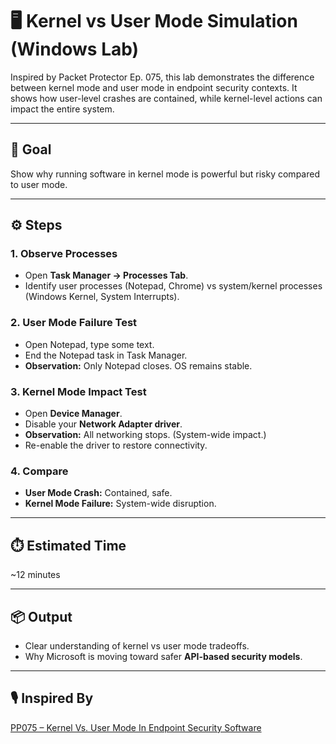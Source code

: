 # 🖥️ Kernel vs User Mode Simulation (Windows Lab)

Inspired by Packet Protector Ep. 075, this lab demonstrates the difference between kernel mode and user mode in endpoint security contexts. It shows how user-level crashes are contained, while kernel-level actions can impact the entire system.

---

## 🎯 Goal
Show why running software in kernel mode is powerful but risky compared to user mode.

---

## ⚙️ Steps

### 1. Observe Processes
- Open **Task Manager → Processes Tab**.
- Identify user processes (Notepad, Chrome) vs system/kernel processes (Windows Kernel, System Interrupts).

### 2. User Mode Failure Test
- Open Notepad, type some text.
- End the Notepad task in Task Manager.
- **Observation:** Only Notepad closes. OS remains stable.

### 3. Kernel Mode Impact Test
- Open **Device Manager**.
- Disable your **Network Adapter driver**.
- **Observation:** All networking stops. (System-wide impact.)
- Re-enable the driver to restore connectivity.

### 4. Compare
- **User Mode Crash:** Contained, safe.  
- **Kernel Mode Failure:** System-wide disruption.  

---

## ⏱️ Estimated Time
~12 minutes

---

## 📦 Output
- Clear understanding of kernel vs user mode tradeoffs.
- Why Microsoft is moving toward safer **API-based security models**.

---

## 🎙️ Inspired By
[PP075 – Kernel Vs. User Mode In Endpoint Security Software](https://packetpushers.net/podcasts/packet-protector/pp075-kernel-vs-user-mode-in-endpoint-security-software/)
